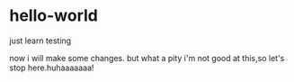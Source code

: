 # hello-world
just learn testing

now i will make some changes.
but what a pity i'm not good at this,so let's stop here.huhaaaaaaa!
